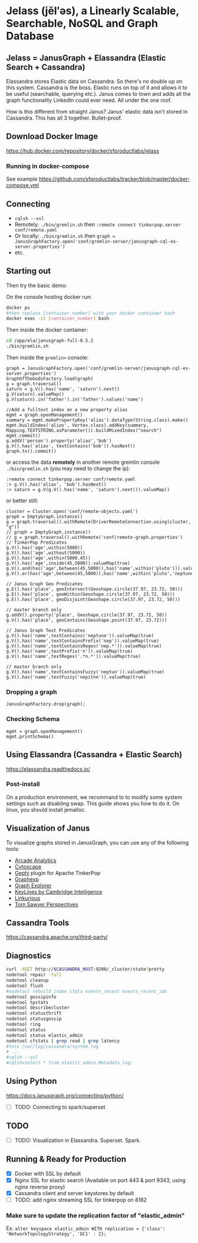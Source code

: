 # Jelass (jĕl′əs), a Linearly Scalable, Searchable, NoSQL and Graph Database
## Jelass = JanusGraph + Elassandra (Elastic Search + Cassandra) 

Elassandra stores Elastic data on Cassandra. So there's no double up on this system. Cassandra is the boss. Elastic runs on top of it and allows it to be useful (searchable, querying etc.). Janus comes to town and adds all the graph functionality LinkedIn could ever need. All under the one roof.

How is this different from straight Janus? Janus' elastic data isn't stored in Cassandra. This has all 3 together. Bullet-proof. 

## Download Docker Image

https://hub.docker.com/repository/docker/sfproductlabs/jelass

### Running in docker-compose 

See example https://github.com/sfproductlabs/tracker/blob/master/docker-compose.yml

## Connecting
- `cqlsh --ssl`
- Remotely: `./bin/gremlin.sh` then `:remote connect tinkerpop.server conf/remote.yaml`
- Or locally: `./bin/gremlin.sh` then `graph = JanusGraphFactory.open('conf/gremlin-server/janusgraph-cql-es-server.properties')` 
- etc.

## Starting out
Then try the basic demo:

On the console hosting docker run:
```bash
docker ps
#then replace [container_number] with your docker container hash
docker exec -it [container_number] bash
```
Then inside the docker container:
```bash
cd /app/ela/janusgraph-full-0.5.2
./bin/gremlin.sh
```

Then inside the `gremlin>` console:

```gremlin
graph = JanusGraphFactory.open('conf/gremlin-server/janusgraph-cql-es-server.properties')
GraphOfTheGodsFactory.load(graph)
g = graph.traversal()
saturn = g.V().has('name', 'saturn').next()
g.V(saturn).valueMap()
g.V(saturn).in('father').in('father').values('name')

//Add a fulltext index on a new property alias
mgmt = graph.openManagement()
summary = mgmt.makePropertyKey('alias').dataType(String.class).make()
mgmt.buildIndex('alias', Vertex.class).addKey(summary, Mapping.TEXTSTRING.asParameter()).buildMixedIndex("search")
mgmt.commit()
g.addV('person').property('alias','bob')
g.V().has('alias', textContains('bob')).hasNext()
graph.tx().commit()
```
or access the data **remotely** in another remote gremlin console `./bin/gremlin.sh` (you may need to change the ip):
```
:remote connect tinkerpop.server conf/remote.yaml
:> g.V().has('alias', 'bob').hasNext()
:> saturn = g.V(g.V().has('name', 'saturn').next()).valueMap()
```
or better still:
```
cluster = Cluster.open('conf/remote-objects.yaml')
graph = EmptyGraph.instance()
g = graph.traversal().withRemote(DriverRemoteConnection.using(cluster, "g"))
// graph = EmptyGraph.instance()
// g = graph.traversal().withRemote('conf/remote-graph.properties')
// TinkerPop Predicates
g.V().has('age',within(5000))
g.V().has('age',without(5000))
g.V().has('age',within(5000,45))
g.V().has('age',inside(45,5000)).valueMap(true)
g.V().and(has('age',between(45,5000)),has('name',within('pluto'))).valueMap(true)
g.V().or(has('age',between(45,5000)),has('name',within('pluto','neptune'))).valueMap(true)

// Janus Graph Geo Predicates
g.E().has('place', geoIntersect(Geoshape.circle(37.97, 23.72, 50)))
g.E().has('place', geoWithin(Geoshape.circle(37.97, 23.72, 50)))
g.E().has('place', geoDisjoint(Geoshape.circle(37.97, 23.72, 50)))

// master branch only
g.addV().property('place', Geoshape.circle(37.97, 23.72, 50))
g.V().has('place', geoContains(Geoshape.point(37.97, 23.72)))

// Janus Graph Text Predicates
g.V().has('name',textContains('neptune')).valueMap(true)
g.V().has('name',textContainsPrefix('nep')).valueMap(true)
g.V().has('name',textContainsRegex('nep.*')).valueMap(true)
g.V().has('name',textPrefix('n')).valueMap(true)
g.V().has('name',textRegex('.*n.*')).valueMap(true)

// master branch only
g.V().has('name',textContainsFuzzy('neptun')).valueMap(true)
g.V().has('name',textFuzzy('nepitne')).valueMap(true)
```

### Dropping a graph

```JanusGraphFactory.drop(graph);```

### Checking Schema

```
mgmt = graph.openManagement()
mgmt.printSchema()
```

## Using Elassandra (Cassandra + Elastic Search)

https://elassandra.readthedocs.io/

### Post-install

On a production environment, we recommand to to modify some system settings such as disabling swap. This guide shows you how to do it. On linux, you should install jemalloc.

## Visualization of Janus

To visualize graphs stored in JanusGraph, you can use any of the following
tools:

* [Arcade Analytics](https://arcadeanalytics.com/usermanual/#arcade-analytics)
* [Cytoscape](http://www.cytoscape.org/)
* [Gephi](https://tinkerpop.apache.org/docs/current/reference/#gephi-plugin)
  plugin for Apache TinkerPop
* [Graphexp](https://github.com/bricaud/graphexp)
* [Graph Explorer](https://github.com/invanalabs/graph-explorer)
* [KeyLines by Cambridge Intelligence](https://cambridge-intelligence.com/visualizing-janusgraph-new-titandb-fork/)
* [Linkurious](https://doc.linkurio.us/ogma/latest/tutorials/janusgraph/)
* [Tom Sawyer Perspectives](https://www.tomsawyer.com/perspectives/)

## Cassandra Tools

https://cassandra.apache.org/third-party/

## Diagnostics

```bash
curl -XGET http://$CASSANDRA_HOST:9200/_cluster/state?pretty
nodetool repair -full
nodetool cleanup
nodetool flush
#nodetool rebuild_index sfpla events_recent events_recent_idx
nodetool gossipinfo
nodetool tpstats
nodetool describecluster
nodetool statusthrift
nodetool statusgossip
nodetool ring
nodetool status
nodetool status elastic_admin
nodetool cfstats | grep read | grep latency
#less /var/log/cassandra/system.log
# ...
#cqlsh --ssl
#cqlsh>select * from elastic_admin.Metadata_log;
```

## Using Python

https://docs.janusgraph.org/connecting/python/
- [ ] TODO: Connecting to spark/superset


## TODO

- [ ] TODO: Visualization in Elassandra. Superset. Spark.

## Running & Ready for Production
- [x] Docker with SSL by default
- [x] Nginx SSL for elastic search (Available on port 443 & port 9343, using nginx reverse proxy)
- [x] Cassandra client and server keystores by default
- [ ] TODO: add nginx streaming SSL for tinkerpop on 8182

### Make sure to update the replication factor of  "elastic_admin"
Ex. ```alter keyspace elastic_admin WITH replication = {'class': 'NetworkTopologyStrategy', 'DC1' : 2};```


